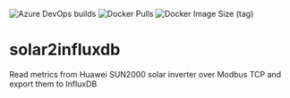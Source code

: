![Azure DevOps builds](https://img.shields.io/azure-devops/build/mrtncls/solar2influxdb/1)
![Docker Pulls](https://img.shields.io/docker/pulls/mrtncls/solar2influxdb)
![Docker Image Size (tag)](https://img.shields.io/docker/image-size/mrtncls/solar2influxdb/latest)

# solar2influxdb

Read metrics from Huawei SUN2000 solar inverter over Modbus TCP and export them to InfluxDB